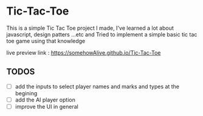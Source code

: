 # Tic-Tac-Toe

This is a simple Tic Tac Toe project I made, I've learned a lot about javascript, design patters ...etc and Tried to implement a simple basic tic tac toe game using that knowledge

live preview link : https://somehowAlive.github.io/Tic-Tac-Toe

## TODOS

- [ ] add the inputs to select player names and marks and types at the begining
- [ ] add the AI player option
- [ ] improve the UI in general
